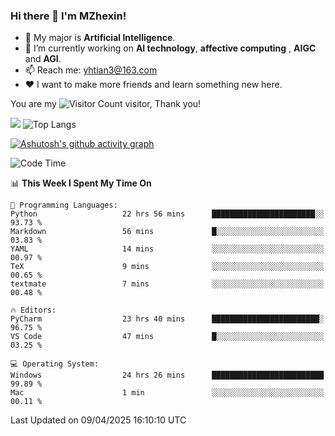 ### Hi there 👋 I'm MZhexin!

- 💬 My major is **Artificial Intelligence**.
- 🔭 I’m currently working on **AI technology**, **affective computing** , **AIGC** and **AGI**.
- 📫 Reach me: <yhtian3@163.com>
- :heart: I want to make more friends and learn something new here.

You are my ![Visitor Count](https://profile-counter.glitch.me/MZhexin/count.svg) visitor, Thank you!

 ![](https://github-readme-stats.vercel.app/api?username=MZhexin&show_icons=true&theme=transparent) ![Top Langs](https://github-readme-stats.vercel.app/api/top-langs/?username=MZhexin&layout=compact&theme=tokyonight) 

[![Ashutosh's github activity graph](https://github-readme-activity-graph.vercel.app/graph?username=MZhexin)](https://github.com/ashutosh00710/github-readme-activity-graph)



<!--START_SECTION:waka-->
![Code Time](http://img.shields.io/badge/Code%20Time-338%20hrs%2025%20mins-blue)

📊 **This Week I Spent My Time On** 

```text
💬 Programming Languages: 
Python                   22 hrs 56 mins      ███████████████████████░░   93.73 % 
Markdown                 56 mins             █░░░░░░░░░░░░░░░░░░░░░░░░   03.83 % 
YAML                     14 mins             ░░░░░░░░░░░░░░░░░░░░░░░░░   00.97 % 
TeX                      9 mins              ░░░░░░░░░░░░░░░░░░░░░░░░░   00.65 % 
textmate                 7 mins              ░░░░░░░░░░░░░░░░░░░░░░░░░   00.48 % 

🔥 Editors: 
PyCharm                  23 hrs 40 mins      ████████████████████████░   96.75 % 
VS Code                  47 mins             █░░░░░░░░░░░░░░░░░░░░░░░░   03.25 % 

💻 Operating System: 
Windows                  24 hrs 26 mins      █████████████████████████   99.89 % 
Mac                      1 min               ░░░░░░░░░░░░░░░░░░░░░░░░░   00.11 % 
```


 Last Updated on 09/04/2025 16:10:10 UTC
<!--END_SECTION:waka-->


